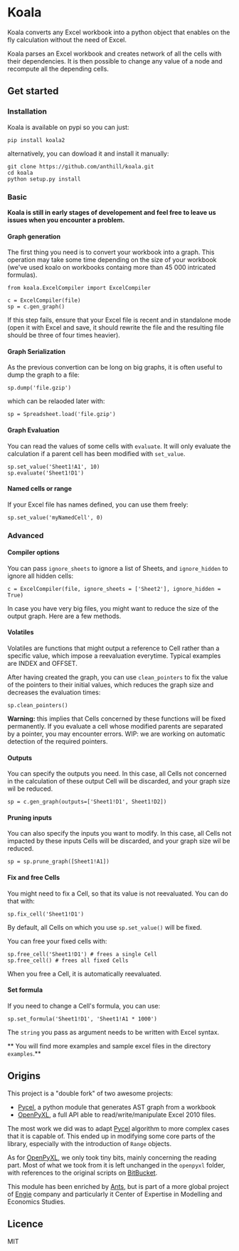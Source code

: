 # Koala

Koala converts any Excel workbook into a python object that enables on the fly calculation without the need of Excel.

Koala parses an Excel workbook and creates network of all the cells with their dependencies. It is then possible to change any value of a node and recompute all the depending cells.

## Get started

### Installation ###

Koala is available on pypi so you can just:

```
pip install koala2
```

alternatively, you can dowload it and install it manually:

```
git clone https://github.com/anthill/koala.git
cd koala
python setup.py install
```

### Basic ###

**Koala is still in early stages of developement and feel free to leave us issues when you encounter a problem.**

#### Graph generation

The first thing you need is to convert your workbook into a graph.
This operation may take some time depending on the size of your workbook (we've used koalo on workbooks containg more than 45 000 intricated formulas).

```
from koala.ExcelCompiler import ExcelCompiler

c = ExcelCompiler(file)
sp = c.gen_graph()
```

If this step fails, ensure that your Excel file is recent and in standalone mode (open it with Excel and save, it should rewrite the file and the resulting file should be three of four times heavier).

#### Graph Serialization

As the previous convertion can be long on big graphs, it is often useful to dump the graph to a file:

```
sp.dump('file.gzip')
```

which can be relaoded later with:

```
sp = Spreadsheet.load('file.gzip')
```


#### Graph Evaluation

You can read the values of some cells with `evaluate`. It will only evaluate the calculation if a parent cell has been modified with `set_value`.

```
sp.set_value('Sheet1!A1', 10)
sp.evaluate('Sheet1!D1')
```

#### Named cells or range

If your Excel file has names defined, you can use them freely:

```
sp.set_value('myNamedCell', 0)
```

### Advanced

#### Compiler options

You can pass `ignore_sheets` to ignore a list of Sheets, and `ignore_hidden` to ignore all hidden cells:

```
c = ExcelCompiler(file, ignore_sheets = ['Sheet2'], ignore_hidden = True)
```

In case you have very big files, you might want to reduce the size of the output graph. Here are a few methods.

#### Volatiles

Volatiles are functions that might output a reference to Cell rather than a specific value, which impose a reevaluation everytime. Typical examples are INDEX and OFFSET.

After having created the graph, you can use `clean_pointers` to fix the value of the pointers to their initial values, which reduces the graph size and decreases the evaluation times:

```
sp.clean_pointers()
```

**Warning:** this implies that Cells concerned by these functions will be fixed permanently. If you evaluate a cell whose modified parents are separated by a pointer, you may encounter errors. 
WIP: we are working on automatic detection of the required pointers.

#### Outputs

You can specify the outputs you need. In this case, all Cells not concerned in the calculation of these output Cell will be discarded, and your graph size wil be reduced.

```
sp = c.gen_graph(outputs=['Sheet1!D1', Sheet1!D2])
```

#### Pruning inputs

You can also specify the inputs you want to modify. In this case, all Cells not impacted by these inputs Cells will be discarded, and your graph size wil be reduced.

```
sp = sp.prune_graph([Sheet1!A1])
```

#### Fix and free Cells

You might need to fix a Cell, so that its value is not reevaluated.
You can do that with:

```
sp.fix_cell('Sheet1!D1')
```

By default, all Cells on which you use `sp.set_value()` will be fixed.

You can free your fixed cells with:

```
sp.free_cell('Sheet1!D1') # frees a single Cell
sp.free_cell() # frees all fixed Cells
```

When you free a Cell, it is automatically reevaluated.

#### Set formula

If you need to change a Cell's formula, you can use:

```
sp.set_formula('Sheet1!D1', 'Sheet1!A1 * 1000')
```

The `string` you pass as argument needs to be written with Excel syntax.

** You will find more examples and sample excel files in the directory `examples`.**


## Origins
This project is a "double fork" of two awesome projects:
- [Pycel](https://github.com/dgorissen/pycel), a python module that generates AST graph from a workbook
- [OpenPyXL](http://openpyxl.readthedocs.io/en/default/), a full API able to read/write/manipulate Excel 2010 files.

The most work we did was to adapt [Pycel](https://github.com/dgorissen/pycel) algorithm to more complex cases that it is capable of. This ended up in modifying some core parts of the library, especially with the introduction of `Range` objects.

As for [OpenPyXL](http://openpyxl.readthedocs.io/en/default/), we only took tiny bits, mainly concerning the reading part. Most of what we took from it is left unchanged in the `openpyxl` folder, with references to the original scripts on [BitBucket](https://bitbucket.org/openpyxl/openpyxl).

This module has been enriched by [Ants](http://WeAreAnts.fr), but is part of a more global project of [Engie](http://www.engie.com/) company and particularly it Center of Expertise in Modelling and Economics Studies.

## Licence

MIT